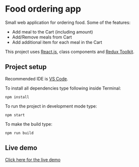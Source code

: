 # Food ordering app

Small web application for ordering food. Some of the features:

- Add meal to the Cart (including amount)
- Add/Remove meals from Cart
- Add additional item for each meal in the Cart

This project uses [React.js](https://reactjs.org/), class components and [Redux Toolkit](https://redux-toolkit.js.org/).

## Project setup

Recommended IDE is [VS Code](https://code.visualstudio.com/).

To install all dependencies type following inside Terminal:

`npm install`

To run the project in development mode type:

`npm start`

To make the build type:

`npm run build`

## Live demo

[Click here for the live demo](https://bogdan-bogdanovic.com/food-ordering-app/)
